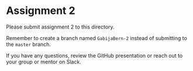 # Assignment 2

Please submit assignment 2 to this directory.

Remember to create a branch named `GabijaBern-2` 
instead of submitting to the `master` branch.

If you have any questions, review the GitHub presentation or reach
out to your group or mentor on Slack.
